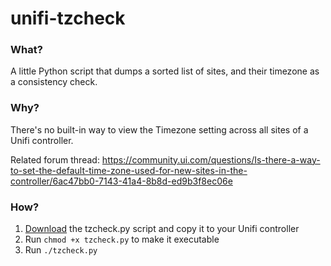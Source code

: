 # unifi-tzcheck

### What?

A little Python script that dumps a sorted list of sites, and their timezone as a consistency check.

### Why?

There's no built-in way to view the Timezone setting across all sites of a Unifi controller.

Related forum thread: https://community.ui.com/questions/Is-there-a-way-to-set-the-default-time-zone-used-for-new-sites-in-the-controller/6ac47bb0-7143-41a4-8b8d-ed9b3f8ec06e

### How?

1. [Download][1] the tzcheck.py script and copy it to your Unifi controller
2. Run `chmod +x tzcheck.py` to make it executable
3. Run `./tzcheck.py`

[1]: https://raw.githubusercontent.com/luckman212/unifi-tzcheck/main/tzcheck.py

